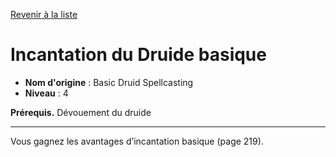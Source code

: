 [Revenir à la liste](list.md)

# Incantation du Druide basique

 * **Nom d'origine** : Basic Druid Spellcasting
 * **Niveau** : 4


<p><strong>Prérequis.</strong> Dévouement du druide</p>
<hr />
<p>Vous gagnez les avantages d’incantation basique (page 219).</p>